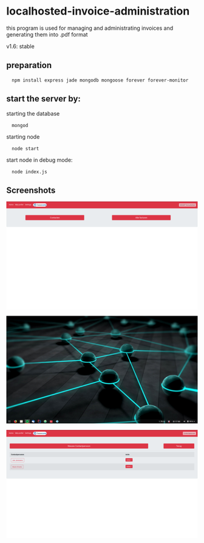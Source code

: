 # localhosted-invoice-administration
this program is used for managing and administrating invoices and generating them into .pdf format

v1.6: stable


preparation
--

```
  npm install express jade mongodb mongoose forever forever-monitor
```

start the server by:
--

starting the database
```
  mongod
```

starting node
```
  node start
```

start node in debug mode:
```
  node index.js
```

Screenshots
-

![screenshot3](/screenshots/1.png)

![screenshot 2](/screenshots/2.png)

![screenshot 3](/screenshots/3.png)

